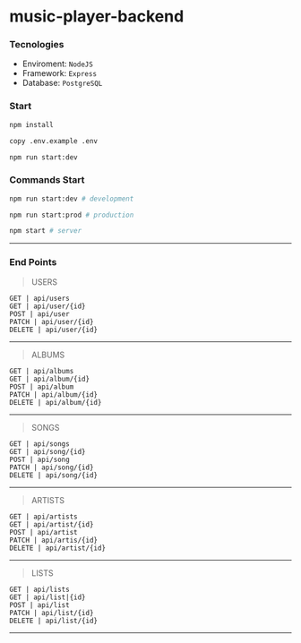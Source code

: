 # music-player-backend

<!-- TODO: Adding description -->

### Tecnologies

- Enviroment: `NodeJS`
- Framework: `Express`
- Database: `PostgreSQL`

### Start

```sh
npm install

copy .env.example .env

npm run start:dev
```

### Commands Start

```sh
npm run start:dev # development

npm run start:prod # production

npm start # server
```

---

### End Points

> USERS

    GET | api/users
    GET | api/user/{id}
    POST | api/user
    PATCH | api/user/{id}
    DELETE | api/user/{id}

---

> ALBUMS

    GET | api/albums
    GET | api/album/{id}
    POST | api/album
    PATCH | api/album/{id}
    DELETE | api/album/{id}

---

> SONGS

    GET | api/songs
    GET | api/song/{id}
    POST | api/song
    PATCH | api/song/{id}
    DELETE | api/song/{id}

---

> ARTISTS

    GET | api/artists
    GET | api/artist/{id}
    POST | api/artist
    PATCH | api/artis/{id}
    DELETE | api/artist/{id}

---

> LISTS

    GET | api/lists
    GET | api/list|{id}
    POST | api/list
    PATCH | api/list/{id}
    DELETE | api/list/{id}

---
